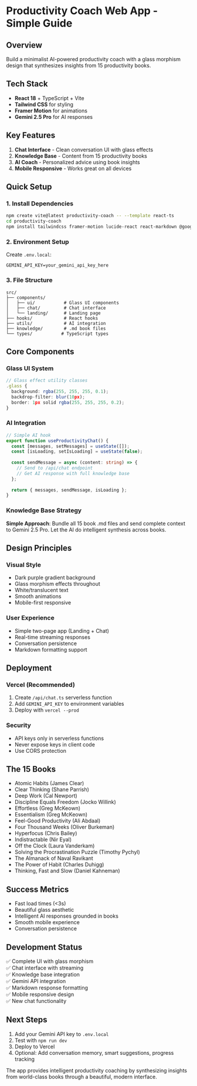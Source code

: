 # Productivity Coach Web App - Simple Guide

## Overview
Build a minimalist AI-powered productivity coach with a glass morphism design that synthesizes insights from 15 productivity books.

## Tech Stack
- **React 18** + TypeScript + Vite
- **Tailwind CSS** for styling
- **Framer Motion** for animations
- **Gemini 2.5 Pro** for AI responses

## Key Features
1. **Chat Interface** - Clean conversation UI with glass effects
2. **Knowledge Base** - Content from 15 productivity books
3. **AI Coach** - Personalized advice using book insights
4. **Mobile Responsive** - Works great on all devices

## Quick Setup

### 1. Install Dependencies
```bash
npm create vite@latest productivity-coach -- --template react-ts
cd productivity-coach
npm install tailwindcss framer-motion lucide-react react-markdown @google/genai
```

### 2. Environment Setup
Create `.env.local`:
```
GEMINI_API_KEY=your_gemini_api_key_here
```

### 3. File Structure
```
src/
├── components/
│   ├── ui/           # Glass UI components
│   ├── chat/         # Chat interface
│   └── landing/      # Landing page
├── hooks/            # React hooks
├── utils/            # AI integration
├── knowledge/        # .md book files
└── types/           # TypeScript types
```

## Core Components

### Glass UI System
```typescript
// Glass effect utility classes
.glass {
  background: rgba(255, 255, 255, 0.1);
  backdrop-filter: blur(10px);
  border: 1px solid rgba(255, 255, 255, 0.2);
}
```

### AI Integration
```typescript
// Simple AI hook
export function useProductivityChat() {
  const [messages, setMessages] = useState([]);
  const [isLoading, setIsLoading] = useState(false);
  
  const sendMessage = async (content: string) => {
    // Send to /api/chat endpoint
    // Get AI response with full knowledge base
  };
  
  return { messages, sendMessage, isLoading };
}
```

### Knowledge Base Strategy
**Simple Approach**: Bundle all 15 book .md files and send complete context to Gemini 2.5 Pro. Let the AI do intelligent synthesis across books.

## Design Principles

### Visual Style
- Dark purple gradient background
- Glass morphism effects throughout
- White/translucent text
- Smooth animations
- Mobile-first responsive

### User Experience
- Simple two-page app (Landing + Chat)
- Real-time streaming responses
- Conversation persistence
- Markdown formatting support

## Deployment

### Vercel (Recommended)
1. Create `/api/chat.ts` serverless function
2. Add `GEMINI_API_KEY` to environment variables
3. Deploy with `vercel --prod`

### Security
- API keys only in serverless functions
- Never expose keys in client code
- Use CORS protection

## The 15 Books
- Atomic Habits (James Clear)
- Clear Thinking (Shane Parrish)
- Deep Work (Cal Newport)
- Discipline Equals Freedom (Jocko Willink)
- Effortless (Greg McKeown)
- Essentialism (Greg McKeown)
- Feel-Good Productivity (Ali Abdaal)
- Four Thousand Weeks (Oliver Burkeman)
- Hyperfocus (Chris Bailey)
- Indistractable (Nir Eyal)
- Off the Clock (Laura Vanderkam)
- Solving the Procrastination Puzzle (Timothy Pychyl)
- The Almanack of Naval Ravikant
- The Power of Habit (Charles Duhigg)
- Thinking, Fast and Slow (Daniel Kahneman)

## Success Metrics
- Fast load times (<3s)
- Beautiful glass aesthetic
- Intelligent AI responses grounded in books
- Smooth mobile experience
- Conversation persistence

## Development Status
✅ Complete UI with glass morphism  
✅ Chat interface with streaming  
✅ Knowledge base integration  
✅ Gemini API integration  
✅ Markdown response formatting  
✅ Mobile responsive design  
✅ New chat functionality  

## Next Steps
1. Add your Gemini API key to `.env.local`
2. Test with `npm run dev`
3. Deploy to Vercel
4. Optional: Add conversation memory, smart suggestions, progress tracking

The app provides intelligent productivity coaching by synthesizing insights from world-class books through a beautiful, modern interface.